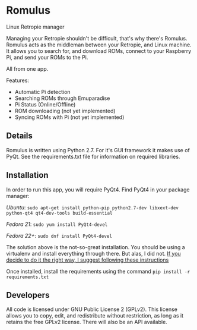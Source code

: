# Romulus
Linux Retropie manager

Managing your Retropie shouldn't be difficult, that's why there's Romulus.
Romulus acts as the middleman between your Retropie, and Linux machine.
It allows you to search for, and download ROMs, connect to your Raspberry Pi, and send your ROMs to the Pi.

All from one app.

Features:
* Automatic Pi detection
* Searching ROMs through Emuparadise
* Pi Status (Online/Offline)
* ROM downloading (not yet implemented)
* Syncing ROMs with Pi (not yet implemented)

Details
-------
Romulus is written using Python 2.7.
For it's GUI framework it makes use of PyQt.
See the requirements.txt file for information on required libraries.

Installation
------------
In order to run this app, you will require PyQt4.
Find PyQt4 in your package manager:

_Ubuntu_: `sudo apt-get install python-pip python2.7-dev libxext-dev python-qt4 qt4-dev-tools build-essential`

_Fedora 21_: `sudo yum install PyQt4-devel`

_Fedora 22+_: `sudo dnf install PyQt4-devel`

The solution above is the not-so-great installation. You should be using a virtualenv and install everything through there. But alas, I did not. 
[If you decide to do it the right way, I suggest following these instructions](http://movingthelamppost.com/blog/html/2013/07/12/installing_pyqt____because_it_s_too_good_for_pip_or_easy_install_.html)

Once installed, install the requirements using the command `pip install -r requirements.txt`

Developers
----------
All code is licensed under GNU Public License 2 (GPLv2). This license allows you to copy, edit, and redistribute without restriction, as long as it retains the free GPLv2 license.
There will also be an API available.
